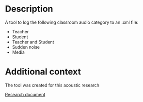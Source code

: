 # Description
A tool to log the following classroom audio category to an .xml file:

- Teacher
- Student
- Teacher and Student
- Sudden noise
- Media

# Additional context
The tool was created for this acoustic research

[Research document](https://spectrum.library.concordia.ca/id/eprint/987365/)
